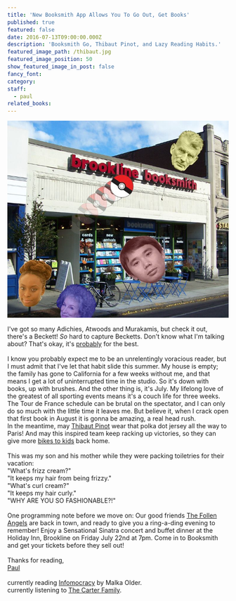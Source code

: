 ```yaml
---
title: 'New Booksmith App Allows You To Go Out, Get Books'
published: true
featured: false
date: 2016-07-13T09:00:00.000Z
description: 'Booksmith Go, Thibaut Pinot, and Lazy Reading Habits.'
featured_image_path: /thibaut.jpg
featured_image_position: 50
show_featured_image_in_post: false
fancy_font:
category:
staff:
  - paul
related_books:
---
```



![](/uploads/versions/booksmithgo-x-749-667x-compressor---x----749-667x---.jpg)

I've got so many Adichies, Atwoods and Murakamis, but check it out, there's a Beckett!&nbsp;*So*&nbsp;hard to capture Becketts. Don't know what I'm talking about? That's okay, it's&nbsp;[probably](https://www.youtube.com/watch?v=iKRff0Yp0tQ)&nbsp;for the best.&nbsp;
<br>
<br>I know you probably expect me to be an unrelentingly voracious reader, but I must admit that I've let that habit slide this summer. My house is empty; the family has gone to California for a few weeks without me, and that means I get a lot of uninterrupted time in the studio. So it's down with books, up with brushes. And the other thing is, it's July. My lifelong love of the greatest of all sporting events means it's a couch life for three weeks. The Tour de France schedule can be brutal on the spectator, and I can only do so much with the little time it leaves me. But believe it, when I crack open that first book in August it is gonna be amazing, a real head rush.&nbsp;
<br>In the meantime, may&nbsp;[Thibaut Pinot](https://www.youtube.com/watch?v=AqBSYAihPOs)&nbsp;wear that polka dot jersey all the way to Paris! And may this inspired team keep racking up victories, so they can give more&nbsp;[bikes to kids](http://edition.cnn.com/2016/07/12/sport/cylcing-africa-dimension-data-qhubeka/index.html)&nbsp;back home.
<br>
<br>This was my son and his mother while they were packing toiletries for their vacation:&nbsp;
<br>"What's frizz cream?"
<br>"It keeps my hair from being frizzy."&nbsp;
<br>"What's curl cream?"
<br>"It keeps my hair curly."&nbsp;
<br>"WHY ARE YOU SO FASHIONABLE?!"&nbsp;
<br>
<br>One programming note before we move on: Our good friends&nbsp;[The Follen Angels](http://www.follenangels.com/)&nbsp;are back in town, and ready to give you a ring-a-ding evening to remember! Enjoy a Sensational Sinatra concert and buffet dinner at the Holiday Inn, Brookline on Friday July 22nd at 7pm. Come in to Booksmith and get your tickets before they sell out!
<br>
<br>Thanks for reading,
<br>[Paul](http://www.ptpainter.com/recent)
<br>
<br>currently reading&nbsp;[Infomocracy](http://www.brooklinebooksmith-shop.com/book/9780765385154)&nbsp;by Malka Older.
<br>currently listening to&nbsp;[The Carter Family](https://www.youtube.com/watch?v=Lsmgy0dqzyw).